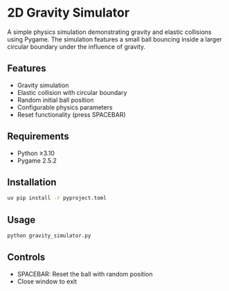 # 2D Gravity Simulator

A simple physics simulation demonstrating gravity and elastic collisions using Pygame. The simulation features a small ball bouncing inside a larger circular boundary under the influence of gravity.

## Features
- Gravity simulation
- Elastic collision with circular boundary
- Random initial ball position
- Configurable physics parameters
- Reset functionality (press SPACEBAR)

## Requirements
- Python ≥3.10
- Pygame 2.5.2

## Installation
```bash
uv pip install -r pyproject.toml
```

## Usage
```bash
python gravity_simulator.py
```

## Controls
- SPACEBAR: Reset the ball with random position
- Close window to exit